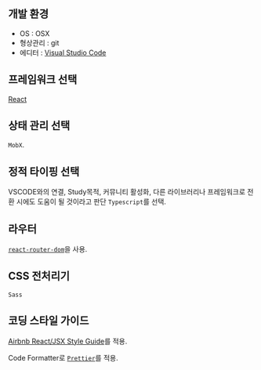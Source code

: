 ## 개발 환경

* OS : OSX
* 형상관리 : git
* 에디터 : [Visual Studio Code](https://code.visualstudio.com/)

## 프레임워크 선택

[React](https://reactjs.org/)

## 상태 관리 선택

`MobX`.

## 정적 타이핑 선택

VSCODE와의 연결, Study목적, 커뮤니티 활성화, 다른 라이브러리나 프레임워크로 전환 시에도 도움이 될 것이라고 판단 `Typescript`를 선택.

## 라우터

[`react-router-dom`](https://github.com/ReactTraining/react-router/tree/master/packages/react-router-dom)을 사용.

## CSS 전처리기

`Sass`

## 코딩 스타일 가이드

[Airbnb React/JSX Style Guide](https://github.com/airbnb/javascript/tree/master/react)를 적용.

Code Formatter로 [`Prettier`](https://github.com/prettier/prettier)를 적용.
